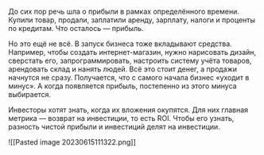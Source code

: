 До сих пор речь шла о прибыли в рамках определённого времени. Купили товар, продали, заплатили аренду, зарплату, налоги и проценты по кредитам. Что осталось — прибыль.

Но это ещё не всё. В запуск бизнеса тоже вкладывают средства. Например, чтобы создать интернет-магазин, нужно нарисовать дизайн, сверстать его, запрограммировать, настроить систему учёта товаров, арендовать склад и нанять людей. Всё это стоит денег, а продажи начнутся не сразу. Получается, что с самого начала бизнес «уходит в минус». А когда появляется прибыль, постепенно из этого минуса выбирается.

Инвесторы хотят знать, когда их вложения окупятся. Для них главная метрика — возврат на инвестиции, то есть ROI. Чтобы его узнать, разность чистой прибыли и инвестиций делят на инвестиции.

![[Pasted image 20230615111322.png]]

